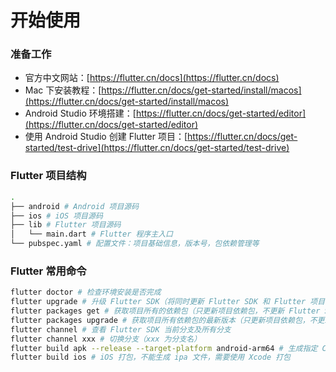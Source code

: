 # 开始使用

### 准备工作

- 官方中文网站：[https://flutter.cn/docs](https://flutter.cn/docs)
- Mac 下安装教程：[https://flutter.cn/docs/get-started/install/macos](https://flutter.cn/docs/get-started/install/macos)
- Android Studio 环境搭建：[https://flutter.cn/docs/get-started/editor](https://flutter.cn/docs/get-started/editor)
- 使用 Android Studio 创建 Flutter 项目：[https://flutter.cn/docs/get-started/test-drive](https://flutter.cn/docs/get-started/test-drive)

### Flutter 项目结构

```bash
.
├── android # Android 项目源码
├── ios # iOS 项目源码
├── lib # Flutter 项目源码
│   └── main.dart # Flutter 程序主入口
└── pubspec.yaml # 配置文件：项目基础信息，版本号，包依赖管理等
```

### Flutter 常用命令

```bash
flutter doctor # 检查环境安装是否完成
flutter upgrade # 升级 Flutter SDK（将同时更新 Flutter SDK 和 Flutter 项目依赖包）
flutter packages get # 获取项目所有的依赖包（只更新项目依赖包，不更新 Flutter SDK）
flutter packages upgrade # 获取项目所有依赖包的最新版本（只更新项目依赖包，不更新 Flutter SDK）
flutter channel # 查看 Flutter SDK 当前分支及所有分支
flutter channel xxx # 切换分支（xxx 为分支名）
flutter build apk --release --target-platform android-arm64 # 生成指定 CPU 架构的 APK
flutter build ios # iOS 打包，不能生成 ipa 文件，需要使用 Xcode 打包
```